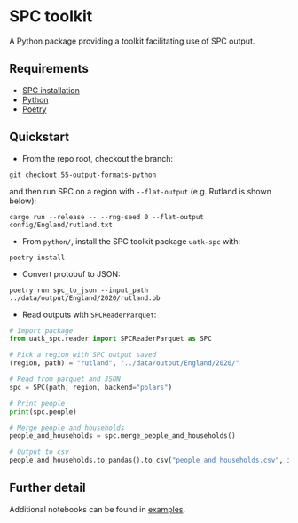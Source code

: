 # SPC toolkit

A Python package providing a toolkit facilitating use of SPC output.

## Requirements
- [SPC installation](https://alan-turing-institute.github.io/uatk-spc/using_installation.html)
- [Python](https://www.python.org/)
- [Poetry](https://python-poetry.org/)

## Quickstart

- From the repo root, checkout the branch:
```
git checkout 55-output-formats-python
```
and then run SPC on a region with `--flat-output` (e.g. Rutland is shown below):
```
cargo run --release -- --rng-seed 0 --flat-output config/England/rutland.txt
```
- From `python/`, install the SPC toolkit package `uatk-spc` with:
```
poetry install
```
- Convert protobuf to JSON:
```
poetry run spc_to_json --input_path ../data/output/England/2020/rutland.pb
```
- Read outputs with `SPCReaderParquet`:
```python
# Import package
from uatk_spc.reader import SPCReaderParquet as SPC

# Pick a region with SPC output saved
(region, path) = "rutland", "../data/output/England/2020/"

# Read from parquet and JSON
spc = SPC(path, region, backend="polars")

# Print people
print(spc.people)

# Merge people and households
people_and_households = spc.merge_people_and_households()

# Output to csv
people_and_households.to_pandas().to_csv("people_and_households.csv", index=None)
```

## Further detail
Additional notebooks can be found in [examples](./examples/).
